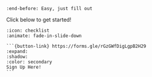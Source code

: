 ```{include} README.md
:end-before: Easy, just fill out
```

Click below to get started!

````{dropdown} I've read the summary and am ready to sign up!
:icon: checklist
:animate: fade-in-slide-down

```{button-link} https://forms.gle/rGzGWfDigLgpB2H29
:expand:
:shadow:
:color: secondary
Sign Up Here!
```